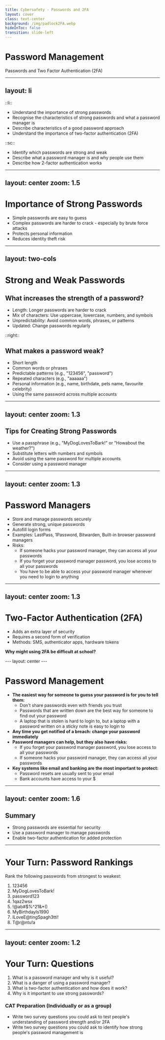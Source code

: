 ```yaml
---
title: Cybersafety - Passwords and 2FA
layout: cover
class: text-center
background: /img/padlock2FA.webp
hideInToc: false
transition: slide-left
---
```


# Password Management 

Passwords and Two Factor Authentication (2FA)

---
layout: li
---

::li::

- Understand the importance of strong passwords
- Recognise the characteristics of strong passwords and what a password manager is
- Describe characteristics of a good password approach
- Understand the importance of two-factor authentication (2FA)

::sc::

- Identify which passwords are strong and weak
- Describe what a password manager is and why people use them
- Describe how 2-factor authentication works

---
layout: center
zoom: 1.5
---

# Importance of Strong Passwords

- Simple passwords are easy to guess
- Complex passwords are harder to crack - especially by <span v-mark.circle>brute force</span> attacks
- Protects personal information
- Reduces identity theft risk

---
layout: two-cols
---

# Strong and Weak Passwords
## What increases the strength of a password?

- Length: Longer passwords are harder to crack
- Mix of characters: Use uppercase, lowercase, numbers, and symbols
- Unpredictability: Avoid common words, phrases, or patterns
- Updated: Change passwords regularly

::right::

## What makes a password weak?

- Short length
- Common words or phrases
- Predictable patterns (e.g., "123456", "password")
- Repeated characters (e.g., "aaaaaa")
- Personal information (e.g., name, birthdate, pets name, favourite celebrity)
- Using the same password across multiple accounts

---
layout: center
zoom: 1.3
---

## Tips for Creating Strong Passwords

- Use a passphrase (e.g., "MyDogLovesToBark!" or "Howabout the weather?")
- Substitute letters with numbers and symbols
- Avoid using the same password for multiple accounts
- Consider using a password manager

---
layout: center
zoom: 1.3
---

# Password Managers

- Store and manage passwords securely
- Generate strong, unique passwords
- Autofill login forms
- Examples: LastPass, 1Password, Bitwarden, Built-in browser password managers
- Risks: 
    - If someone hacks your password manager, they can access all your passwords
    - If you forget your password manager password, you lose access to all your passwords
    - You have to be able to access your password manager whenever you need to login to anything

---
layout: center
zoom: 1.3
---

# Two-Factor Authentication (2FA)

- Adds an extra layer of security
- Requires a second form of verification
- Methods: SMS, authenticator apps, hardware tokens

<v-clicks>

**Why might using 2FA be difficult at school?**

</v-clicks>
---
layout: center
---

# Password Management

- **The easiest way for someone to guess your password is for you to tell them:**
    - Don't share passwords even with friends you trust
    - Passwords that are written down are the best way for someone to find out your password
    - A laptop that is stolen is hard to login to, but a laptop with a password written on a sticky note is easy to login to
- **Any time you get notified of a breach: change your password immediately**
- **Password managers can help, but they also have risks:**
    - If you forget your password manager password, you lose access to all your passwords
    - If someone hacks your password manager, they can access all your passwords
- **Key systems like email and banking are the most important to protect:**
    - Password resets are usually sent to your email
    - Bank accounts have access to your $

---
layout: center
zoom: 1.6
---

## Summary

- Strong passwords are essential for security
- Use a password manager to manage passwords
- Enable two-factor authentication for added protection

---

# Your Turn: Password Rankings

Rank the following passwords from strongest to weakest:

1. 123456
2. MyDogLovesToBark!
3. password123
4. 1qaz2wsx
5. !@ab#$%^21&*()
6. MyBirthdayIs1990
7. ILoveE@tingSpagh3tti!
8. T@r@ntu!a

---
layout: center
zoom: 1.2
---

# Your Turn: Questions

1. What is a password manager and why is it useful?
2. What is a danger of using a password manager?
3. What is two-factor authentication and how does it work?
4. Why is it important to use strong passwords? 

### CAT Preparation (Individually or as a group)

- Write two survey questions you could ask to test people's understanding of password strength and/or 2FA
- Write two survey questions you could ask to identify how strong people's password management is
